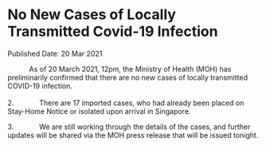 <html>
    <meta http-equiv="Content-Type" content="text/html; charset=utf-8"/>
    <meta charset="utf-8"/>
    <title>No New Cases of Locally Transmitted Covid-19 Infection </title>
    <body><h1>No New Cases of Locally Transmitted Covid-19 Infection </h1>
    <p>Published Date: 20 Mar 2021</p> <p>&nbsp; &nbsp; &nbsp; &nbsp; &nbsp; &nbsp;As of 20 March 2021, 12pm, the Ministry of Health (MOH) has preliminarily confirmed that there are no new cases of locally transmitted COVID-19 infection.<br><br>2.&nbsp;&nbsp;&nbsp;&nbsp;&nbsp;&nbsp;&nbsp;&nbsp;&nbsp;&nbsp;&nbsp;&nbsp; There are 17 imported cases, who had already been placed on Stay-Home Notice or isolated upon arrival in Singapore.</p><p>3.&nbsp;&nbsp;&nbsp;&nbsp;&nbsp;&nbsp;&nbsp;&nbsp;&nbsp;&nbsp;&nbsp;&nbsp; We are still working through the details of the cases, and further updates will be shared via the MOH press release that will be issued tonight.</p></body>
</html>